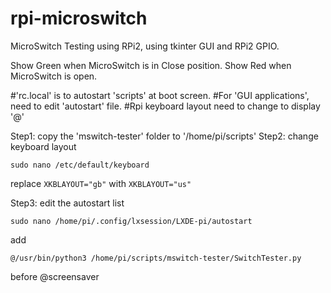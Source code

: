 # rpi-microswitch
MicroSwitch Testing using RPi2, using tkinter GUI and RPi2 GPIO.


Show Green when MicroSwitch is in Close position.
Show Red when MicroSwitch is open.



#'rc.local' is to autostart 'scripts' at boot screen.
#For 'GUI applications', need to edit 'autostart' file.
#Rpi keyboard layout need to change to display '@'

Step1: copy the 'mswitch-tester' folder to '/home/pi/scripts'
Step2: change keyboard layout

```
sudo nano /etc/default/keyboard
```
replace `XKBLAYOUT="gb"` with `XKBLAYOUT="us"`

Step3: edit the autostart list
```
sudo nano /home/pi/.config/lxsession/LXDE-pi/autostart
```
add
```
@/usr/bin/python3 /home/pi/scripts/mswitch-tester/SwitchTester.py
```
before @screensaver
